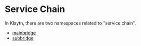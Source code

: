 # Service Chain

In Klaytn, there are two namespaces related to "service chain".

* [mainbridge](mainbridge.md)
* [subbridge](bapp/json-rpc/api-references/subbridge.md)

